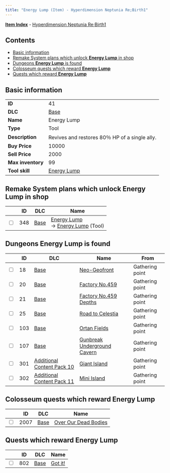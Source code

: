 ```yaml
---
title: "Energy Lump (Item) - Hyperdimension Neptunia Re;Birth1"
---
```


[**Item Index**](/neptunia/rb1/item/index.html) - [Hyperdimension Neptunia Re;Birth1](/neptunia/rb1)

## Contents

- [Basic information](#basic-information)
- [Remake System plans which unlock **Energy Lump** in shop](#remake-system-plans-which-unlock-energy-lump-in-shop)
- [Dungeons **Energy Lump** is found](#dungeons-energy-lump-is-found)
- [Colosseum quests which reward **Energy Lump**](#colosseum-quests-which-reward-energy-lump)
- [Quests which reward **Energy Lump**](#quests-which-reward-energy-lump)

## Basic information

|   |   |
| -- | -- |
| **ID** | 41 |
| **DLC** | [Base](/neptunia/rb1/dlc/1-base.html) |
| **Name** | Energy Lump |
| **Type** | Tool |
| **Description** | Revives and restores 80％ HP of a single ally. |
| **Buy Price** | 10000 |
| **Sell Price** | 2000 |
| **Max inventory** | 99 |
| **Tool skill** | [Energy Lump](/neptunia/rb1/skill/1-10041-energy-lump.html) |


## Remake System plans which unlock **Energy Lump** in shop

|    | ID | DLC | Name |
| -- | -- | --- | ---- |
| <input type="checkbox" id="rb1-remake-1-348" class="trackbox" /> | 348 | [Base](/neptunia/rb1/dlc/1-base.html) | [Energy Lump](/neptunia/rb1/remake/1-348-energy-lump.html)<br /> → [Energy Lump](/neptunia/rb1/item/1-41-energy-lump.html) (Tool) |


## Dungeons **Energy Lump** is found

|    | ID | DLC | Name | From |
| -- | -- | --- | ---- | ---- |
| <input type="checkbox" id="rb1-dungeon-1-18" class="trackbox" /> | 18 | [Base](/neptunia/rb1/dlc/1-base.html) | [Neo-Geofront](/neptunia/rb1/dungeon/1-18-neo-geofront.html) | Gathering point |
| <input type="checkbox" id="rb1-dungeon-1-20" class="trackbox" /> | 20 | [Base](/neptunia/rb1/dlc/1-base.html) | [Factory No.459](/neptunia/rb1/dungeon/1-20-factory-no-459.html) | Gathering point |
| <input type="checkbox" id="rb1-dungeon-1-21" class="trackbox" /> | 21 | [Base](/neptunia/rb1/dlc/1-base.html) | [Factory No.459 Depths](/neptunia/rb1/dungeon/1-21-factory-no-459-depths.html) | Gathering point |
| <input type="checkbox" id="rb1-dungeon-1-25" class="trackbox" /> | 25 | [Base](/neptunia/rb1/dlc/1-base.html) | [Road to Celestia](/neptunia/rb1/dungeon/1-25-road-to-celestia.html) | Gathering point |
| <input type="checkbox" id="rb1-dungeon-1-103" class="trackbox" /> | 103 | [Base](/neptunia/rb1/dlc/1-base.html) | [Ortan Fields](/neptunia/rb1/dungeon/1-103-ortan-fields.html) | Gathering point |
| <input type="checkbox" id="rb1-dungeon-1-107" class="trackbox" /> | 107 | [Base](/neptunia/rb1/dlc/1-base.html) | [Gunbreak Underground Cavern](/neptunia/rb1/dungeon/1-107-gunbreak-underground-cavern.html) | Gathering point |
| <input type="checkbox" id="rb1-dungeon-19-301" class="trackbox" /> | 301 | [Additional Content Pack 10](/neptunia/rb1/dlc/19-pack10.html) | [Giant Island](/neptunia/rb1/dungeon/19-301-giant-island.html) | Gathering point |
| <input type="checkbox" id="rb1-dungeon-20-302" class="trackbox" /> | 302 | [Additional Content Pack 11](/neptunia/rb1/dlc/20-pack11.html) | [Mini Island](/neptunia/rb1/dungeon/20-302-mini-island.html) | Gathering point |


## Colosseum quests which reward **Energy Lump**

|    | ID | DLC | Name |
| -- | -- | --- | ---- |
| <input type="checkbox" id="rb1-colosseum-1-2007" class="trackbox" /> | 2007 | [Base](/neptunia/rb1/dlc/1-base.html) | [Over Our Dead Bodies](/neptunia/rb1/colosseum/1-2007-over-our-dead-bodies.html) |


## Quests which reward **Energy Lump**

|    | ID | DLC | Name |
| -- | -- | --- | ---- |
| <input type="checkbox" id="rb1-quest-1-802" class="trackbox" /> | 802 | [Base](/neptunia/rb1/dlc/1-base.html) | [Got it!](/neptunia/rb1/quest/1-802-got-it.html) |
